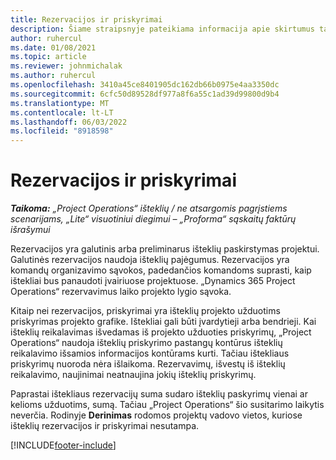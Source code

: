 ```yaml
---
title: Rezervacijos ir priskyrimai
description: Šiame straipsnyje pateikiama informacija apie skirtumus tarp išteklių užsakymų ir išteklių priskyrimo.
author: ruhercul
ms.date: 01/08/2021
ms.topic: article
ms.reviewer: johnmichalak
ms.author: ruhercul
ms.openlocfilehash: 3410a45ce8401905dc162db66b0975e4aa3350dc
ms.sourcegitcommit: 6cfc50d89528df977a8f6a55c1ad39d99800d9b4
ms.translationtype: MT
ms.contentlocale: lt-LT
ms.lasthandoff: 06/03/2022
ms.locfileid: "8918598"
---
```

# <a name="bookings-vs-assignments"></a>Rezervacijos ir priskyrimai

_**Taikoma:** „Project Operations“ išteklių / ne atsargomis pagrįstiems scenarijams, „Lite“ visuotiniui diegimui – „Proforma“ sąskaitų faktūrų išrašymui_

Rezervacijos yra galutinis arba preliminarus išteklių paskirstymas projektui. Galutinės rezervacijos naudoja išteklių pajėgumus. Rezervacijos yra komandų organizavimo sąvokos, padedančios komandoms suprasti, kaip ištekliai bus panaudoti įvairiuose projektuose. „Dynamics 365 Project Operations“ rezervavimus laiko projekto lygio sąvoka. 

Kitaip nei rezervacijos, priskyrimai yra išteklių projekto užduotims priskyrimas projekto grafike. Ištekliai gali būti įvardytieji arba bendrieji.  Kai išteklių reikalavimas išvedamas iš projekto užduoties priskyrimų, „Project Operations“ naudoja išteklių priskyrimo pastangų kontūrus išteklių reikalavimo išsamios informacijos kontūrams kurti. Tačiau ištekliaus priskyrimų nuoroda nėra išlaikoma. Rezervavimų, išvestų iš išteklių reikalavimo, naujinimai neatnaujina jokių išteklių priskyrimų.

Paprastai ištekliaus rezervacijų suma sudaro išteklių paskyrimų vienai ar kelioms užduotims, sumą. Tačiau „Project Operations“ šio susitarimo laikytis neverčia. Rodinyje **Derinimas** rodomos projektų vadovo vietos, kuriose išteklių rezervacijos ir priskyrimai nesutampa.




[!INCLUDE[footer-include](../includes/footer-banner.md)]